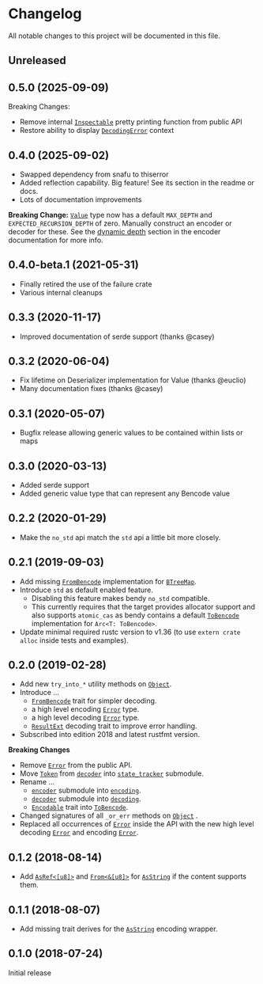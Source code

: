 # Changelog

All notable changes to this project will be documented in this file.

## Unreleased

## 0.5.0 (2025-09-09)

Breaking Changes:
- Remove internal [`Inspectable`] pretty printing function from public API
- Restore ability to display [`DecodingError`] context

## 0.4.0 (2025-09-02)
- Swapped dependency from snafu to thiserror
- Added reflection capability. Big feature! See its section in the readme or docs.
- Lots of documentation improvements

**Breaking Change:** [`Value`] type now has a default `MAX_DEPTH` and `EXPECTED_RECURSION_DEPTH` of zero. Manually construct an encoder or decoder for these. See the [dynamic depth](https://docs.rs/bendy/latest/bendy/encoding/index.html#dynamic-depth) section in the encoder documentation for more info.

## 0.4.0-beta.1 (2021-05-31)
- Finally retired the use of the failure crate
- Various internal cleanups

## 0.3.3 (2020-11-17)
- Improved documentation of serde support (thanks @casey)

## 0.3.2 (2020-06-04)

- Fix lifetime on Deserializer implementation for Value (thanks @euclio)
- Many documentation fixes (thanks @casey)

## 0.3.1 (2020-05-07)

- Bugfix release allowing generic values to be contained within lists or maps

## 0.3.0 (2020-03-13)

- Added serde support
- Added generic value type that can represent any Bencode value

## 0.2.2 (2020-01-29)

- Make the `no_std` api match the `std` api a little bit more closely.

## 0.2.1 (2019-09-03)

- Add missing [`FromBencode`] implementation for [`BTreeMap`].
- Introduce `std` as default enabled feature.
  - Disabling this feature makes bendy `no_std` compatible.
  - This currently requires that the target provides allocator support and
    also supports `atomic_cas` as bendy contains a default [`ToBencode`]
    implementation for `Arc<T: ToBencode>`.
- Update minimal required rustc version to v1.36 (to use `extern crate alloc`
  inside tests and examples).

## 0.2.0 (2019-02-28)
- Add new `try_into_*` utility methods on [`Object`].
- Introduce ...
  - [`FromBencode`] trait for simpler decoding.
  - a high level encoding [`Error`][`EncodingError`] type.
  - a high level decoding [`Error`][`DecodingError`] type.
  - [`ResultExt`] decoding trait to improve error handling.
- Subscribed into edition 2018 and latest rustfmt version.

**Breaking Changes**

- Remove [`Error`] from the public API.
- Move [`Token`] from [`decoder`] into [`state_tracker`] submodule.
- Rename ...
  - [`encoder`] submodule into [`encoding`].
  - [`decoder`] submodule into [`decoding`].
  - [`Encodable`] trait into [`ToBencode`].
- Changed signatures of all `_or_err` methods on [`Object`] .
- Replaced all occurrences of [`Error`] inside the API with the new high level decoding
  [`Error`][`DecodingError`] and encoding [`Error`][`EncodingError`].

## 0.1.2 (2018-08-14)
- Add [`AsRef<[u8]>`][`AsRef`] and [`From<&[u8]>`][`From`] for [`AsString`] if the content supports them.

## 0.1.1 (2018-08-07)
- Add missing trait derives for the [`AsString`] encoding wrapper.

## 0.1.0 (2018-07-24)
Initial release

<!-- -->

[`AsRef`]: https://doc.rust-lang.org/std/convert/trait.AsRef.html
[`AsString`]: https://docs.rs/bendy/latest/bendy/encoding/struct.AsString.html
[`BTreeMap`]: https://doc.rust-lang.org/std/collections/struct.BTreeMap.html
[`decoder`]: https://docs.rs/bendy/0.1.2/bendy/decoder/index.html
[`decoding`]: https://docs.rs/bendy/latest/bendy/decoding/index.html
[`DecodingError`]: https://docs.rs/bendy/latest/bendy/decoding/struct.Error.html
[`Encodable`]: https://docs.rs/bendy/0.1.2/bendy/encoder/trait.Encodable.html
[`encoder`]: https://docs.rs/bendy/0.1.2/bendy/encoder/index.html
[`encoding`]: https://docs.rs/bendy/latest/bendy/encoding/index.html
[`EncodingError`]: https://docs.rs/bendy/latest/bendy/encoding/struct.Error.html
[`Error`]: https://docs.rs/bendy/0.1.2/bendy/enum.Error.html
[`From`]: https://doc.rust-lang.org/std/convert/trait.From.html
[`FromBencode`]: https://docs.rs/bendy/latest/bendy/decoding/trait.FromBencode.html
[`Inspectable`]: https://docs.rs/bendy/latest/bendy/inspect/enum.Inspectable.html
[`Object`]: https://docs.rs/bendy/latest/bendy/decoding/enum.Object.html
[`ResultExt`]: https://docs.rs/bendy/latest/bendy/decoding/trait.ResultExt.html
[`state_tracker`]: https://docs.rs/bendy/latest/bendy/state_tracker/index.html
[`ToBencode`]: https://docs.rs/bendy/latest/bendy/encoding/trait.ToBencode.html
[`Token`]: https://docs.rs/bendy/latest/bendy/state_tracker/enum.Token.html
[`Value`]: https://docs.rs/bendy/latest/bendy/value/enum.Value.html
